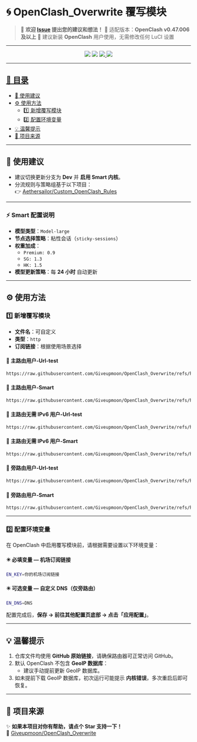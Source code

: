 # 🌀 OpenClash_Overwrite 覆写模块

> 💬 **欢迎 [Issue](https://github.com/Giveupmoon/OpenClash_Overwrite/issues) 提出您的建议和想法！**
> 🧩 适配版本：**OpenClash v0.47.006 及以上**
> 🧱 建议新装 **OpenClash** 用户使用，无需修改任何 LuCI 设置

---

<p align="center">
  <img src="https://img.shields.io/github/last-commit/Giveupmoon/OpenClash_Overwrite?style=for-the-badge&logo=git&label=Last%20Update" />
  <img src="https://img.shields.io/github/repo-size/Giveupmoon/OpenClash_Overwrite?style=for-the-badge&logo=github&label=Repo%20Size" />
  <a href="https://github.com/vernesong/OpenClash" target="_blank">
    <img src="https://img.shields.io/badge/OpenClash-v0.47.006%2B-blue?style=for-the-badge&logo=openwrt" />
  <img src="https://img.shields.io/badge/License-MIT-green?style=for-the-badge" />
</p>

---

## 📖 目录

* [📌 使用建议](#-使用建议)
* [⚙️ 使用方法](#️-使用方法)
  * [1️⃣ 新增覆写模块](#1️⃣-新增覆写模块)
  * [2️⃣ 配置环境变量](#2️⃣-配置环境变量)
* [💡 温馨提示](#-温馨提示)
* [📂 项目来源](#-项目来源)

---

## 📌 使用建议

* 建议切换更新分支为 **Dev** 并 **启用 Smart 内核**。  
* 分流规则与策略组基于以下项目：  
  👉 [Aethersailor/Custom_OpenClash_Rules](https://github.com/Aethersailor/Custom_OpenClash_Rules.git)  

---

### ⚡ Smart 配置说明

* **模型类型**：`Model-large`  
* **节点选择策略**：粘性会话（`sticky-sessions`）  
* **权重加成**：
  * `Premium: 0.9`
  * `SG: 1.3`
  * `HK: 1.5`
* **模型更新策略**：每 **24 小时** 自动更新  

---

## ⚙️ 使用方法

### 1️⃣ 新增覆写模块

* **文件名**：可自定义  
* **类型**：`http`  
* **订阅链接**：根据使用场景选择  

#### 🔹 主路由用户-Url-test

```bash
https://raw.githubusercontent.com/Giveupmoon/OpenClash_Overwrite/refs/heads/main/Overwrite/Overwrite.conf
```

#### 🔹 主路由用户-Smart

```bash
https://raw.githubusercontent.com/Giveupmoon/OpenClash_Overwrite/refs/heads/main/Overwrite/Overwrite-smart.conf
```

#### 🔹 主路由无需 IPv6 用户-Url-test

```bash
https://raw.githubusercontent.com/Giveupmoon/OpenClash_Overwrite/refs/heads/main/Overwrite/Overwrite-noipv6.conf
```

#### 🔹 主路由无需 IPv6 用户-Smart

```bash
https://raw.githubusercontent.com/Giveupmoon/OpenClash_Overwrite/refs/heads/main/Overwrite/Overwrite-smart-noipv6.conf
```

#### 🔹 旁路由用户-Url-test

```bash
https://raw.githubusercontent.com/Giveupmoon/OpenClash_Overwrite/refs/heads/main/Overwrite/Overwrite-bypass.conf
```

#### 🔹 旁路由用户-Smart

```bash
https://raw.githubusercontent.com/Giveupmoon/OpenClash_Overwrite/refs/heads/main/Overwrite/Overwrite-smart-bypass.conf
```

---

### 2️⃣ 配置环境变量

在 OpenClash 中启用覆写模块前，请根据需要设置以下环境变量：

#### ✴️ 必填变量 — 机场订阅链接

```bash
EN_KEY=你的机场订阅链接
```

#### ✴️ 可选变量 — 自定义 DNS（仅旁路由）

```bash
EN_DNS=DNS
```

配置完成后，**保存 → 前往其他配置页底部 → 点击「应用配置」**。

---

## 💡 温馨提示

1. 仓库文件均使用 **GitHub 原始链接**，请确保路由器可正常访问 GitHub。  
2. 默认 OpenClash 不包含 **GeoIP 数据库**：
   * 建议手动提前更新 GeoIP 数据库。  
3. 如未提前下载 GeoIP 数据库，初次运行可能提示 **内核错误**，多次重启后即可恢复。  

---

## 📂 项目来源

✨ **如果本项目对你有帮助，请点个 Star 支持一下！**  
🧡 [Giveupmoon/OpenClash_Overwrite](https://github.com/Giveupmoon/OpenClash_Overwrite)
